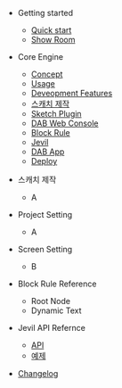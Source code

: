 - Getting started

  - [Quick start](kr/quickstart.md)
  - [Show Room](more-pages.md)

- Core Engine
  - [Concept](configuration.md)
  - [Usage](configuration.md)
  - [Deveopment Features](DeveopmentFeatures.md)
  - [스캐치 제작](deploy.md)
  - [Sketch Plugin](configuration.md)
  - [DAB Web Console](themes.md)
  - [Block Rule](plugins.md)
  - [Jevil](markdown.md)
  - [DAB App](language-highlight.md)
  - [Deploy](emoji.md)
- 스캐치 제작
  - A
- Project Setting
  - A
- Screen Setting
  - B
- Block Rule Reference
  - Root Node
  - Dynamic Text
- Jevil API Refernce
  - [API](deploy.md)
  - [예제](helpers.md)
  
- [Changelog](changelog.md)
